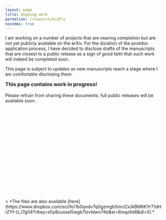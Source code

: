 ```yaml
---
layout: page
title: Ongoing work
permalink: /research/drafts
noindex: true
---
```


I am working on a number of projects that are nearing completion but are not yet publicly available on the arXiv. For the duration of the postdoc application process, I have decided to disclose drafts of the manuscripts that are closest to a public release as a sign of good faith that such work will indeed be completed soon. 

This page is subject to updates as new manuscripts reach a stage where I am comfortable disclosing them.

<div class = "message">
<h3 style='margin-top:0.25rem'>This page contains work in progress!</h3> Please refrain from sharing these documents; full public releases will be available soon.
</div>


<div id="db-embed" style="height: 305px;"></div>
> *The files are also available [here](https://www.dropbox.com/scl/fo/1b0qndv7q0gzmgb5mcl2x/ABM6KYr71dHrZYf-U_I7g04?rlkey=x0y8cussel5wgk7lzvtdwn74b&st=6ivqz6d6&dl=0).*
<script type="text/javascript" src="https://www.dropbox.com/static/api/2/dropins.js" id="dropboxjs" data-app-key="db1tmg77temc8mo"></script>
<script>
var options = {
  link: "https://www.dropbox.com/scl/fo/1b0qndv7q0gzmgb5mcl2x/ABM6KYr71dHrZYf-U_I7g04?rlkey=x0y8cussel5wgk7lzvtdwn74b&st=6ivqz6d6&dl=0",
  folder: {
    view: "grid",
    headerSize: "small"
  }
}
var element = document.getElementById("db-embed");
Dropbox.embed(options, element);
</script>
